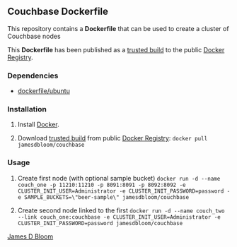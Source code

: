## Couchbase Dockerfile

This repository contains a **Dockerfile** that can be used to create a cluster of Couchbase nodes

This **Dockerfile** has been published as a [trusted build](https://registry.hub.docker.com/u/jamesdbloom/couchbase/) to the public [Docker Registry](https://index.docker.io/).


### Dependencies

* [dockerfile/ubuntu](http://dockerfile.github.io/#/ubuntu)


### Installation

1. Install [Docker](https://www.docker.io/).

2. Download [trusted build](https://registry.hub.docker.com/u/jamesdbloom/couchbase/) from public [Docker Registry](https://index.docker.io/): `docker pull jamesdbloom/couchbase`

### Usage

1. Create first node (with optional sample bucket) `docker run -d --name couch_one -p 11210:11210 -p 8091:8091 -p 8092:8092 -e CLUSTER_INIT_USER=Administrator -e CLUSTER_INIT_PASSWORD=password -e SAMPLE_BUCKETS=\"beer-sample\" jamesdbloom/couchbase`

1. Create second node linked to the first `docker run -d --name couch_two --link couch_one:couchbase -e CLUSTER_INIT_USER=Administrator -e CLUSTER_INIT_PASSWORD=password jamesdbloom/couchbase`
    
[James D Bloom](http://blog.jamesdbloom.com)
